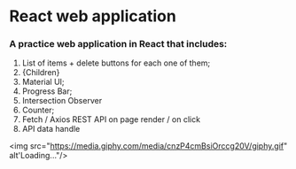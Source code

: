 # React web application

### A practice web application in React that includes:

1. List of items + delete buttons for each one of them;
2. {Children}
3. Material UI;
4. Progress Bar;
5. Intersection Observer
6. Counter;
7. Fetch / Axios REST API on page render / on click
8. API data handle

<img src="https://media.giphy.com/media/cnzP4cmBsiOrccg20V/giphy.gif" alt'Loading..."/>

